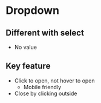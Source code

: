 # Dropdown

## Different with select

- No value

## Key feature

- Click to open, not hover to open
  - Mobile friendly
- Close by clicking outside

